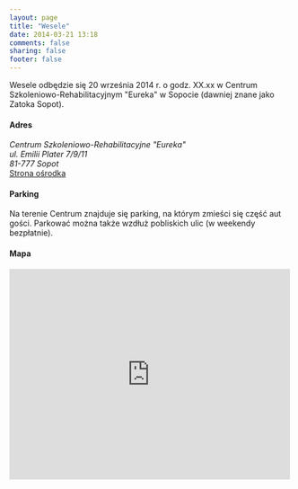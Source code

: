 ```yaml
---
layout: page
title: "Wesele"
date: 2014-03-21 13:18
comments: false
sharing: false
footer: false
---
```


Wesele odbędzie się 20 września 2014 r. o godz. XX.xx w Centrum
Szkoleniowo-Rehabilitacyjnym "Eureka" w Sopocie (dawniej znane jako
Zatoka Sopot).

#### Adres
_Centrum Szkoleniowo-Rehabilitacyjne "Eureka"_  
_ul. Emilii Plater 7/9/11_  
_81-777 Sopot_  
[Strona ośrodka](http://csr.pg.gda.pl/ "Strona ośrodka")

#### Parking
Na terenie Centrum znajduje się parking, na którym zmieści się część aut
gości. Parkować można także wzdłuż pobliskich ulic (w weekendy bezpłatnie).

#### Mapa
<iframe src="http://maps.google.com/maps?f=q&amp;source=s_q&amp;hl=pl&amp;geocode=&amp;q=Zatoka,+Emilii+Plater,+Sopot,+Polska&amp;aq=0&amp;oq=zatoka+sopot+emilii+plater&amp;sll=54.437504,18.579168&amp;sspn=0.038587,0.111151&amp;ie=UTF8&amp;hq=Zatoka,&amp;hnear=Emilii+Plater,+Sopot,+Pomorskie,+Polska&amp;ll=54.436932,18.579262&amp;spn=0.006295,0.006295&amp;t=m&amp;output=embed" frameborder="0" style="border:0" height="375" width="500"></iframe>
